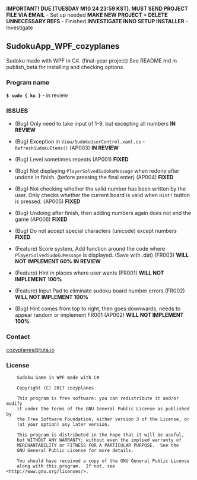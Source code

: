 **IMPORTANT! DUE (TUESDAY M10 24 23:59 KST). MUST SEND PROJECT FILE VIA EMAIL**      - Set up needed
**MAKE NEW PROJECT + DELETE UNNECESSARY REFS**      - Finished
**INVESTIGATE INNO SETUP INSTALLER**       - Investigate

## SudokuApp_WPF_cozyplanes
Sudoku made with WPF in C#. (final-year project)
See README.md in publish_beta for installing and checking options.

### Program name
**`$ sudo { ku }`**    - in review

### ISSUES
- (Bug) Only need to take input of 1-9, but excepting all numbers **IN REVIEW**
- (Bug) Exception in `View/SudokuUserControl.xaml.cs` - `RefreshSudokuItems()` (AP003) **IN REVIEW**

- (Bug) Level sometimes repeats (AP001) **FIXED**
- (Bug) Not displaying `PlayerSolvedSudokuMessage` when redone after undone in finish. (before pressing the final enter) (AP004) **FIXED**
- (Bug) Not checking whether the valid number has been written by the user. Only checks whether the current board is valid when `Hint?` button is pressed. (AP005) **FIXED**
- (Bug) Undoing after finish, then adding numbers again does not end the game (AP006) **FIXED**
- (Bug) Do not accept special characters (unicode) except numbers **FIXED**

- (Feature) Score system, Add function around the code where `PlayerSolvedSudokuMessage` is displayed. (Save with .dat) (FR003) **WILL NOT IMPLEMENT 60%** **IN REVIEW**
- (Feature) Hint in places where user wants (FR001) **WILL NOT IMPLEMENT 100%**
- (Feature) Input Pad to eliminate sudoku board number errors (FR002) **WILL NOT IMPLEMENT 100%**
- (Bug) Hint comes from top to right, then goes downwards, needs to appear random or implement FR001 (AP002) **WILL NOT IMPLEMENT 100%**


### Contact
<cozyplanes@tuta.io>

### License
```
    Sudoku Game in WPF made with C#
    
    Copyright (C) 2017 cozyplanes

    This program is free software: you can redistribute it and/or modify
    it under the terms of the GNU General Public License as published by
    the Free Software Foundation, either version 3 of the License, or
    (at your option) any later version.

    This program is distributed in the hope that it will be useful,
    but WITHOUT ANY WARRANTY; without even the implied warranty of
    MERCHANTABILITY or FITNESS FOR A PARTICULAR PURPOSE.  See the
    GNU General Public License for more details.

    You should have received a copy of the GNU General Public License
    along with this program.  If not, see <http://www.gnu.org/licenses/>.
```
